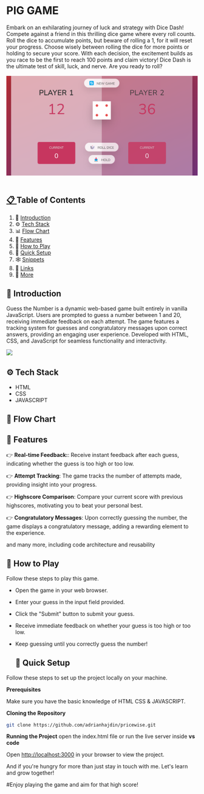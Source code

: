 <div align="center">
     <h1 align="left">PIG GAME</h1>

   <div align="left">
       Embark on an exhilarating journey of luck and strategy with Dice Dash! Compete against a friend in this thrilling dice game 
       where every roll counts. Roll the dice to accumulate points, but beware of rolling a 1, for it will reset your progress. Choose 
       wisely between rolling the dice for more points or holding to secure your score. With each decision, the excitement builds as 
       you race to be the first to reach 100 points and claim victory! Dice Dash is the ultimate test of skill, luck, and nerve. Are 
       you ready to roll?
    </div>
    <br />
    <a href="https://aryan9901.github.io/pig-game/" target="_blank">
      <img src="https://github.com/Aryan9901/pig-game/blob/main/pighome.png"center">
  <br />
  <br />
</div>

## 📋 <a name="table">Table of Contents</a>

1. 🤖 [Introduction](#introduction)
2. ⚙️ [Tech Stack](#tech-stack)
3. 📊 [Flow Chart](#flow-chart)
4. 🔋 [Features](#features)
5. 🤸 [How to Play](#howtoplay)
6. 🤸 [Quick Setup](#quick-setup)
7. 🕸️ [Snippets](#snippets)
8. 🔗 [Links](#links)
9. 🚀 [More](#more)

## <a name="introduction">🤖 Introduction</a>

Guess the Number is a dynamic web-based game built entirely in vanilla JavaScript. Users are prompted to guess a number between 1 and 20, receiving immediate feedback on each attempt. The game features a tracking system for guesses and congratulatory messages upon correct answers, providing an engaging user experience. Developed with HTML, CSS, and JavaScript for seamless functionality and interactivity.

<a href="https://discord.com/invite/n6EdbFJ" target="_blank"><img src="https://github.com/sujatagunale/EasyRead/assets/151519281/618f4872-1e10-42da-8213-1d69e486d02e" /></a>

## <a name="tech-stack">⚙️ Tech Stack</a>

- HTML
- CSS
- JAVASCRIPT

## <a name="flow-chart">🔋 Flow Chart</a>


## <a name="features">🔋 Features</a>

👉 **Real-time Feedback:**: Receive instant feedback after each guess, indicating whether the guess is too high or too low.

👉 **Attempt Tracking**: The game tracks the number of attempts made, providing insight into your progress.

👉 **Highscore Comparison**: Compare your current score with previous highscores, motivating you to beat your personal best.

👉 **Congratulatory Messages**: Upon correctly guessing the number, the game displays a congratulatory message, adding a rewarding element to the experience.

and many more, including code architecture and reusability 

## <a name="howtoplay">🤸 How to Play</a>

Follow these steps to play this game.

- Open the game in your web browser.
- Enter your guess in the input field provided.
- Click the "Submit" button to submit your guess.
- Receive immediate feedback on whether your guess is too high or too low.
- Keep guessing until you correctly guess the number!

  ## <a name="quick-setup">🤸 Quick Setup</a>

Follow these steps to set up the project locally on your machine.

**Prerequisites**

Make sure you have the basic knowledge of HTML CSS & JAVASCRIPT.

**Cloning the Repository**

```bash
git clone https://github.com/adrianhajdin/pricewise.git
```

**Running the Project**
open the index.html file or run the live server inside **vs code**

Open [http://localhost:3000](http://localhost:3000) in your browser to view the project.

And if you're hungry for more than just stay in touch with me. Let's learn and grow together!

#Enjoy playing the game and aim for that high score!
